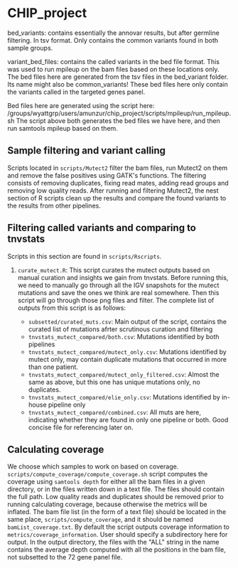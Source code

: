 # CHIP_project

bed_variants: contains essentially the annovar results, but after germline filtering. In tsv format. Only contains the common variants found in both sample groups.

variant_bed_files: contains the called variants in the bed file format. This was used to run mpileup on the bam files based on these locations only. 
The bed files here are generated from the tsv files in the bed_variant folder. Its name might also be common_variants! These bed files here only contain 
the variants called in the targeted genes panel. 

Bed files here are generated using the script here: /groups/wyattgrp/users/amunzur/chip_project/scripts/mpileup/run_mpileup.sh
The script above both generates the bed files we have here, and then run samtools mpileup based on them. 

## Sample filtering and variant calling
Scripts located in `scripts/Mutect2` filter the bam files, run Mutect2 on them and remove the false positives using GATK's functions. The filtering consists of removing duplicates, fixing read mates, adding read groups and removing low quality reads. After running and filtering Mutect2, the nest section of R scripts clean up the results and compare the found variants to the results from other pipelines. 

## Filtering called variants and comparing to tnvstats 
Scripts in this section are found in `scripts/Rscripts`. 
1. `curate_mutect.R`: This script curates the mutect outputs based on manual curation and insights we gain from tnvstats. Before running this, we need to manually go through all the IGV snapshots for the mutect mutations and save the ones we think are real somewhere. Then this script will go through those png files and filter. The complete list of outputs from this script is as follows:

	- `subsetted/curated_muts.csv`: Main output of the script, contains the curated list of mutations afrter scrutinous curation and filtering
	- `tnvstats_mutect_compared/both.csv`: Mutations identified by both pipelines
	- `tnvstats_mutect_compared/mutect_only.csv`: Mutations identified by mutect only, may contain duplicate mutations that occurred in more than one patient.
	- `tnvstats_mutect_compared/mutect_only_filtered.csv`: Almost the same as above, but this one has unique mutations only, no duplicates. 
	- `tnvstats_mutect_compared/elie_only.csv`: Mutations identified by in-house pipeline only
	- `tnvstats_mutect_compared/combined.csv`: All muts are here, indicating whether they are found in only one pipeline or both. Good concise file for referencing later on. 


## Calculating coverage 
We choose which samples to work on based on coverage. `scripts/compute_coverage/compute_coverage.sh` script computes the coverage using `samtools depth` for either all the bam files in a given directory, or in the files written down in a text file. The files should contain the full path. Low quality reads and duplicates should be removed prior to running calculating coverage, because otherwise the metrics will be inflated. The bam file list (in the form of a text file) should be located in the same place, `scripts/compute_coverage`, and it should be named `bamList_coverage.txt`. By default the script outputs coverage information to `metrics/coverage_information`. User should specify a subdirectory here for output. In the output directory, the files with the "ALL" string in the name contains the average depth computed with all the positions in the bam file, not subsetted to the 72 gene panel file. 